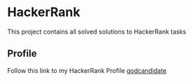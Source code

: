 
# HackerRank

This project contains all solved solutions to HackerRank tasks



## Profile

Follow this link to my HackerRank Profile [godcandidate](https://www.hackerrank.com/godCandidate)


